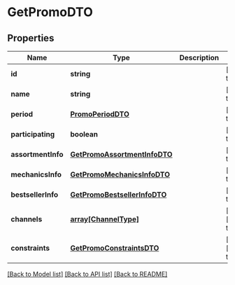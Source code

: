 # GetPromoDTO

## Properties
Name | Type | Description | Notes
------------ | ------------- | ------------- | -------------
**id** | **string** |  | [default to null]
**name** | **string** |  | [default to null]
**period** | [**PromoPeriodDTO**](PromoPeriodDTO.md) |  | [default to null]
**participating** | **boolean** |  | [default to null]
**assortmentInfo** | [**GetPromoAssortmentInfoDTO**](GetPromoAssortmentInfoDTO.md) |  | [default to null]
**mechanicsInfo** | [**GetPromoMechanicsInfoDTO**](GetPromoMechanicsInfoDTO.md) |  | [default to null]
**bestsellerInfo** | [**GetPromoBestsellerInfoDTO**](GetPromoBestsellerInfoDTO.md) |  | [default to null]
**channels** | [**array[ChannelType]**](ChannelType.md) |  | [optional] [default to null]
**constraints** | [**GetPromoConstraintsDTO**](GetPromoConstraintsDTO.md) |  | [optional] [default to null]

[[Back to Model list]](../README.md#documentation-for-models) [[Back to API list]](../README.md#documentation-for-api-endpoints) [[Back to README]](../README.md)


